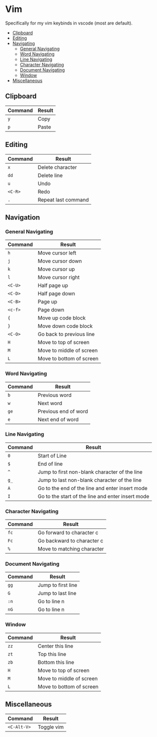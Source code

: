 # Vim  

Specifically for my vim keybinds in vscode (most are default).  

- [Clipboard](#clipboard)
- [Editing](#editing)
- [Navigating](#navigating)
    * [General Navigating](#general-navigating)
    * [Word Navigating](#word-navigating)
    * [Line Navigating](#line-navigating)
    * [Character Navigating](#character-navigating)
    * [Document Navigating](#document-navigating)
    * [Window](#window)
- [Miscellaneous](#miscellaneous)

## Clipboard
| Command | Result               |
|---------|----------------------|
| `y`     | Copy                 |
| `p`     | Paste                |

## Editing
| Command | Result               |
|---------|----------------------|
| `x`     | Delete character     |
| `dd`    | Delete line          |
| `u`     | Undo                 |
| `<C-R>` | Redo                 |
| `.`     | Repeat last command  |

## Navigation  
### General Navigating 
| Command | Result                           |
|---------|----------------------------------|
| `h`     | Move cursor left                 |
| `j`     | Move cursor down                 |
| `k`     | Move cursor up                   |
| `l`     | Move cursor right                |
| `<C-U>` | Half page up                     |
| `<C-D>` | Half page down                   |
| `<C-B>` | Page up                          |
| `<c-f>` | Page down                        |
| `{`     | Move up code block               |
| `}`     | Move down code block             |   
| `<C-O>` | Go back to previous line         |
| `H`     | Move to top of screen            |
| `M`     | Move to middle of screen         |
| `L`     | Move to bottom of screen         |

### Word Navigating 
| Command | Result               |
|---------|----------------------|
| `b`     | Previous word        |
| `w`     | Next word            |
| `ge`    | Previous end of word |
| `e`     | Next end of word     |

### Line Navigating  
| Command | Result                                              |
|---------|-----------------------------------------------------|
| `0`     | Start of Line                                       |
| `$`     | End of line                                         |
| `^`     | Jump to first non-blank character of the line       |
| `g_`    | Jump to last non-blank character of the line        |
| `A`     | Go to the end of the line and enter insert mode     |
| `I`     | Go to the start of the line and enter insert mode   |
 
### Character Navigating  
| Command | Result                      |
|---------|-----------------------------|
| `fc`    | Go forward to character c   |
| `Fc`    | Go backward to character c  |
| `%`     | Move to matching character  |

### Document Navigating  
| Command | Result               |
|---------|----------------------|
| `gg`    | Jump to first line   |
| `G`     | Jump to last line    |
| `:n`    | Go to line n         |
| `nG`    | Go to line n         |

### Window
| Command | Result                  |
|---------|-------------------------|
| `zz`    | Center this line        |
| `zt`    | Top this line           |
| `zb`    | Bottom this line        |
| `H`     | Move to top of screen   |
| `M`     | Move to middle of screen|
| `L`     | Move to bottom of screen|

## Miscellaneous  
| Command       | Result        |
|---------------|---------------|
| `<C-Alt-V>`   | Toggle vim    |